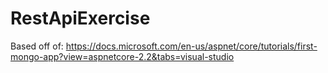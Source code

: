 # RestApiExercise

Based off of: https://docs.microsoft.com/en-us/aspnet/core/tutorials/first-mongo-app?view=aspnetcore-2.2&tabs=visual-studio
